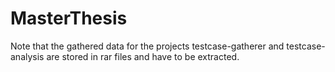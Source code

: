 # MasterThesis

Note that the gathered data for the projects testcase-gatherer and testcase-analysis are stored in rar files and have to be extracted.
